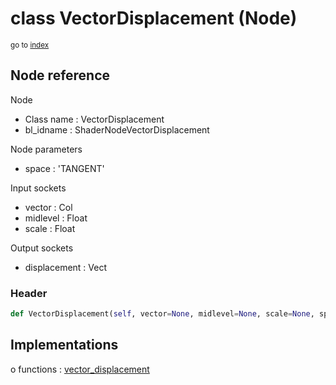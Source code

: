 # class VectorDisplacement (Node)

<sub>go to [index](/docs/index.md)</sub>

## Node reference

Node
 - Class name : VectorDisplacement
 - bl_idname : ShaderNodeVectorDisplacement

Node parameters
 - space : 'TANGENT'

Input sockets
 - vector : Col
 - midlevel : Float
 - scale : Float

Output sockets
 - displacement : Vect

### Header

``` python
def VectorDisplacement(self, vector=None, midlevel=None, scale=None, space='TANGENT', node_label=None, node_color=None):
```

## Implementations

o functions : [vector_displacement](/docs/Shader_classes/vector_displacement.md)


